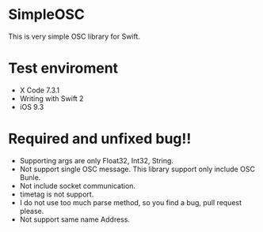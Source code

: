 # SimpleOSC
This is very simple OSC library for Swift.

# Test enviroment
* X Code 7.3.1
* Writing with Swift 2
* iOS 9.3

# Required and unfixed bug!!
* Supporting args are only Float32, Int32, String.
* Not support single OSC message. This library support only include OSC Bunle. 
* Not include socket communication.
* timetag is not support.
* I do not use too much parse method, so you find a bug, pull request please.
* Not support same name Address.
